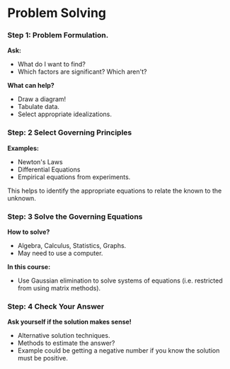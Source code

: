 # Problem Solving

### Step 1: Problem Formulation.

**Ask:**
- What do I want to find?
- Which factors are significant? Which aren't?

**What can help?**
- Draw a diagram!
- Tabulate data.
- Select appropriate idealizations.

### Step: 2 Select Governing Principles
**Examples:**
- Newton's Laws
- Differential Equations
- Empirical equations from experiments.

This helps to identify the appropriate equations to relate the known to the unknown.

### Step: 3 Solve the Governing Equations

**How to solve?**
- Algebra, Calculus, Statistics, Graphs.
- May need to use a computer.

**In this course:**
- Use Gaussian elimination to solve systems of equations (i.e. restricted from using matrix methods).

### Step: 4 Check Your Answer

**Ask yourself if the solution makes sense!**
- Alternative solution techniques.
- Methods to estimate the answer?
- Example could be getting a negative number if you know the solution must be positive.